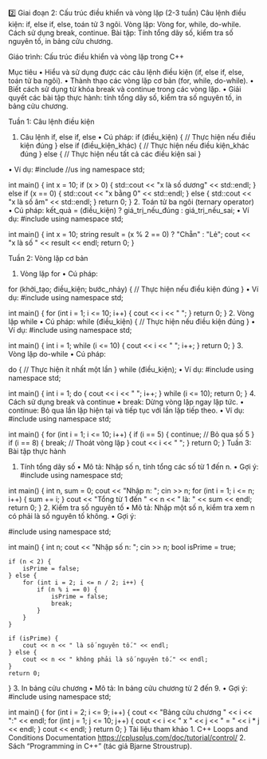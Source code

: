 2️⃣ Giai đoạn 2: Cấu trúc điều khiển và vòng lặp (2-3 tuần)
Câu lệnh điều kiện:
if, else if, else, toán tử 3 ngôi.
Vòng lặp:
Vòng for, while, do-while.
Cách sử dụng break, continue.
Bài tập:
Tính tổng dãy số, kiểm tra số nguyên tố, in bảng cửu chương.

Giáo trình: Cấu trúc điều khiển và vòng lặp trong C++

Mục tiêu
	•	Hiểu và sử dụng được các câu lệnh điều kiện (if, else if, else, toán tử ba ngôi).
	•	Thành thạo các vòng lặp cơ bản (for, while, do-while).
	•	Biết cách sử dụng từ khóa break và continue trong các vòng lặp.
	•	Giải quyết các bài tập thực hành: tính tổng dãy số, kiểm tra số nguyên tố, in bảng cửu chương.

Tuần 1: Câu lệnh điều kiện

1. Câu lệnh if, else if, else
	•	Cú pháp:
if (điều_kiện) {
    // Thực hiện nếu điều kiện đúng
} else if (điều_kiện_khác) {
    // Thực hiện nếu điều kiện_khác đúng
} else {
    // Thực hiện nếu tất cả các điều kiện sai
}

•	Ví dụ:
#include <iostream>
//us  ing namespace std;

int main() {
    int x = 10;
    if (x > 0) {
        std::cout << "x là số dương" << std::endl;
    } else if (x == 0) {
        std::cout << "x bằng 0" << std::endl;
    } else {
        std::cout << "x là số âm" << std::endl;
    }
    return 0;
}
2. Toán tử ba ngôi (ternary operator)
	•	Cú pháp:
kết_quả = (điều_kiện) ? giá_trị_nếu_đúng : giá_trị_nếu_sai;
	•	Ví dụ:
#include <iostream>
using namespace std;

int main() {
    int x = 10;
    string result = (x % 2 == 0) ? "Chẵn" : "Lẻ";
    cout << "x là số " << result << endl;
    return 0;
}

Tuần 2: Vòng lặp cơ bản

1. Vòng lặp for
	•	Cú pháp:

for (khởi_tạo; điều_kiện; bước_nhảy) {
    // Thực hiện nếu điều kiện đúng
}
	•	Ví dụ:
    #include <iostream>
using namespace std;

int main() {
    for (int i = 1; i <= 10; i++) {
        cout << i << " ";
    }
    return 0;
}
2. Vòng lặp while
	•	Cú pháp:
while (điều_kiện) {
    // Thực hiện nếu điều kiện đúng
}
	•	Ví dụ:
    #include <iostream>
using namespace std;

int main() {
    int i = 1;
    while (i <= 10) {
        cout << i << " ";
        i++;
    }
    return 0;
}
3. Vòng lặp do-while
	•	Cú pháp:

do {
    // Thực hiện ít nhất một lần
} while (điều_kiện);
	•	Ví dụ:
#include <iostream>
using namespace std;

int main() {
    int i = 1;
    do {
        cout << i << " ";
        i++;
    } while (i <= 10);
    return 0;
}
4. Cách sử dụng break và continue
	•	break: Dừng vòng lặp ngay lập tức.
	•	continue: Bỏ qua lần lặp hiện tại và tiếp tục với lần lặp tiếp theo.
	•	Ví dụ:
    #include <iostream>
using namespace std;

int main() {
    for (int i = 1; i <= 10; i++) {
        if (i == 5) {
            continue; // Bỏ qua số 5
        }
        if (i == 8) {
            break; // Thoát vòng lặp
        }
        cout << i << " ";
    }
    return 0;
}
Tuần 3: Bài tập thực hành

1. Tính tổng dãy số
	•	Mô tả: Nhập số n, tính tổng các số từ 1 đến n.
	•	Gợi ý:
#include <iostream>
using namespace std;

int main() {
    int n, sum = 0;
    cout << "Nhập n: ";
    cin >> n;
    for (int i = 1; i <= n; i++) {
        sum += i;
    }
    cout << "Tổng từ 1 đến " << n << " là: " << sum << endl;
    return 0;
}
2. Kiểm tra số nguyên tố
	•	Mô tả: Nhập một số n, kiểm tra xem n có phải là số nguyên tố không.
	•	Gợi ý:

#include <iostream>
using namespace std;

int main() {
    int n;
    cout << "Nhập số n: ";
    cin >> n;
    bool isPrime = true;

    if (n < 2) {
        isPrime = false;
    } else {
        for (int i = 2; i <= n / 2; i++) {
            if (n % i == 0) {
                isPrime = false;
                break;
            }
        }
    }

    if (isPrime) {
        cout << n << " là số nguyên tố." << endl;
    } else {
        cout << n << " không phải là số nguyên tố." << endl;
    }
    return 0;
}
3. In bảng cửu chương
	•	Mô tả: In bảng cửu chương từ 2 đến 9.
	•	Gợi ý:
#include <iostream>
using namespace std;

int main() {
    for (int i = 2; i <= 9; i++) {
        cout << "Bảng cửu chương " << i << ":" << endl;
        for (int j = 1; j <= 10; j++) {
            cout << i << " x " << j << " = " << i * j << endl;
        }
        cout << endl;
    }
    return 0;
}
Tài liệu tham khảo
	1.	C++ Loops and Conditions Documentation
    https://cplusplus.com/doc/tutorial/control/
	2.	Sách “Programming in C++” (tác giả Bjarne Stroustrup).